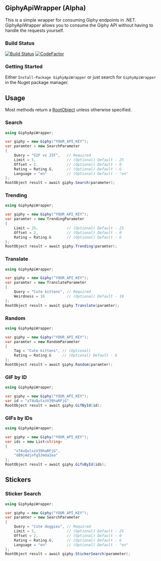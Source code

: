 ## GiphyApiWrapper (Alpha)
This is a simple wrapper for consuming Giphy endpoints in .NET. GiphyApiWrapper allows you to consume the Giphy API without having to handle the requests yourself.

### Build Status
[![Build Status](https://dev.azure.com/fargherkeegan/GiphyApiWrapper/_apis/build/status/KeeganFargher.GiphyApiWrapper?branchName=master)](https://dev.azure.com/fargherkeegan/GiphyApiWrapper/_build/latest?definitionId=7&branchName=master)
[![CodeFactor](https://www.codefactor.io/repository/github/keeganfargher/giphyapiwrapper/badge)](https://www.codefactor.io/repository/github/keeganfargher/giphyapiwrapper)

### Getting Started
Either `Install-Package GiphyApiWrapper` or just search for `GiphyApiWrapper` in the Nuget package manager.

## Usage

Most methods return a [RootObject](https://developers.giphy.com/docs/#gif-object)  unless otherwise specified.

### Search
```c#
using GiphyApiWrapper;

var giphy = new Giphy("YOUR_API_KEY");
var paramter = new SearchParameter
{
    Query = "GIF vs JIF",   // Required
    Limit = 5,              // (Optional) Default - 25
    Offset = 2,             // (Optional) Default - 0
    Rating = Rating.G,      // (Optional) Default - G
    Language = "en"         // (Optional) Default - "en"
};
RootObject result = await giphy.Search(parameter);
```

### Trending
```c#
using GiphyApiWrapper;

var giphy = new Giphy("YOUR_API_KEY");
var paramter = new TrendingParameter
{
    Limit = 25,             // (Optional) Default - 25
    Offset = 2,             // (Optional) Default - 0
    Rating = Rating.G       // (Optional) Default - G
};
RootObject result = await giphy.Trending(paramter);
```

### Translate
```c#
using GiphyApiWrapper;

var giphy = new Giphy("YOUR_API_KEY");
var paramter = new TranslateParameter
{
    Query = "Cute kittens", // Required
    Weirdness = 10          // (Optional) Default - 10
};
RootObject result = await giphy.Translate(paramter);
```

### Random
```c#
using GiphyApiWrapper;

var giphy = new Giphy("YOUR_API_KEY");
var paramter = new RandomParameter
{
    Tag = "Cute kittens", // (Optional)
    Rating = Rating.G     // (Optional) Default - G
};
RootObject result = await giphy.Random(paramter);
```

### GIF by ID
```c#
using GiphyApiWrapper;

var giphy = new Giphy("YOUR_API_KEY");
var id = "xT4uQulxzV39haRFjG"
RootObject result = await giphy.GifById(id);
```

### GIFs by IDs
```c#
using GiphyApiWrapper;

var giphy = new Giphy("YOUR_API_KEY");
var ids = new List<string>
{
    "xT4uQulxzV39haRFjG",
    "d89jAdjnfg5JmdaIea"
};
RootObject result = await giphy.GifsById(ids);
```

## Stickers

### Sticker Search
```c#
using GiphyApiWrapper;

var giphy = new Giphy("YOUR_API_KEY");
var paramter = new SearchParameter
{
    Query = "Cute doggies", // Required
    Limit = 5,              // (Optional) Default - 25
    Offset = 2,             // (Optional) Default - 0
    Rating = Rating.G,      // (Optional) Default - G
    Language = "en"         // (Optional) Default - "en"
};
RootObject result = await giphy.StickerSearch(parameter);
```
